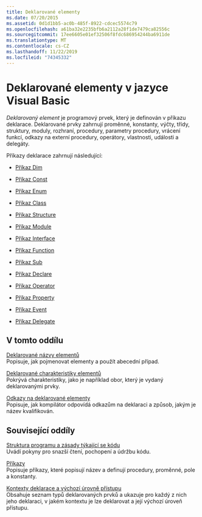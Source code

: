 ```yaml
---
title: Deklarované elementy
ms.date: 07/20/2015
ms.assetid: 0d1d1bb5-ac0b-485f-8922-cdcec5574c79
ms.openlocfilehash: a61ba32e2235bfb6a2112a28f1de7479ca82556c
ms.sourcegitcommit: 17ee6605e01ef32506f8fdc686954244ba6911de
ms.translationtype: MT
ms.contentlocale: cs-CZ
ms.lasthandoff: 11/22/2019
ms.locfileid: "74345332"
---
```

# <a name="declared-elements-in-visual-basic"></a>Deklarované elementy v jazyce Visual Basic
*Deklarovaný element* je programový prvek, který je definován v příkazu deklarace. Deklarované prvky zahrnují proměnné, konstanty, výčty, třídy, struktury, moduly, rozhraní, procedury, parametry procedury, vrácení funkcí, odkazy na externí procedury, operátory, vlastnosti, události a delegáty.  
  
 Příkazy deklarace zahrnují následující:  
  
- [Příkaz Dim](../../../../visual-basic/language-reference/statements/dim-statement.md)  
  
- [Příkaz Const](../../../../visual-basic/language-reference/statements/const-statement.md)  
  
- [Příkaz Enum](../../../../visual-basic/language-reference/statements/enum-statement.md)  
  
- [Příkaz Class](../../../../visual-basic/language-reference/statements/class-statement.md)  
  
- [Příkaz Structure](../../../../visual-basic/language-reference/statements/structure-statement.md)  
  
- [Příkaz Module](../../../../visual-basic/language-reference/statements/module-statement.md)  
  
- [Příkaz Interface](../../../../visual-basic/language-reference/statements/interface-statement.md)  
  
- [Příkaz Function](../../../../visual-basic/language-reference/statements/function-statement.md)  
  
- [Příkaz Sub](../../../../visual-basic/language-reference/statements/sub-statement.md)  
  
- [Příkaz Declare](../../../../visual-basic/language-reference/statements/declare-statement.md)  
  
- [Příkaz Operator](../../../../visual-basic/language-reference/statements/operator-statement.md)  
  
- [Příkaz Property](../../../../visual-basic/language-reference/statements/property-statement.md)  
  
- [Příkaz Event](../../../../visual-basic/language-reference/statements/event-statement.md)  
  
- [Příkaz Delegate](../../../../visual-basic/language-reference/statements/delegate-statement.md)  
  
## <a name="in-this-section"></a>V tomto oddílu  
 [Deklarované názvy elementů](../../../../visual-basic/programming-guide/language-features/declared-elements/declared-element-names.md)  
 Popisuje, jak pojmenovat elementy a použít abecední případ.  
  
 [Deklarované charakteristiky elementů](../../../../visual-basic/programming-guide/language-features/declared-elements/declared-element-characteristics.md)  
 Pokrývá charakteristiky, jako je například obor, který je vydaný deklarovanými prvky.  
  
 [Odkazy na deklarované elementy](../../../../visual-basic/programming-guide/language-features/declared-elements/references-to-declared-elements.md)  
 Popisuje, jak kompilátor odpovídá odkazům na deklaraci a způsob, jakým je název kvalifikován.  
  
## <a name="related-sections"></a>Související oddíly  
 [Struktura programu a zásady týkající se kódu](../../../../visual-basic/programming-guide/program-structure/program-structure-and-code-conventions.md)  
 Uvádí pokyny pro snazší čtení, pochopení a údržbu kódu.  
  
 [Příkazy](../../../../visual-basic/language-reference/statements/index.md)  
 Popisuje příkazy, které popisují název a definují procedury, proměnné, pole a konstanty.  
  
 [Kontexty deklarace a výchozí úrovně přístupu](../../../../visual-basic/language-reference/statements/declaration-contexts-and-default-access-levels.md)  
 Obsahuje seznam typů deklarovaných prvků a ukazuje pro každý z nich jeho deklaraci, v jakém kontextu je lze deklarovat a její výchozí úroveň přístupu.
